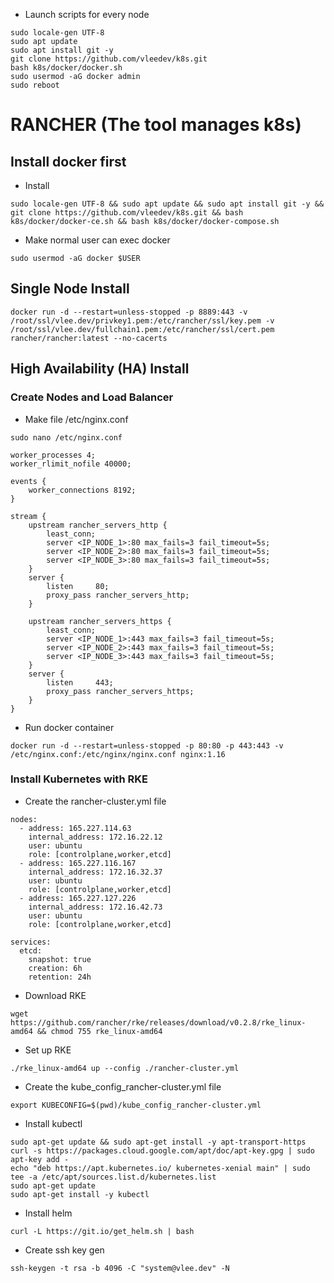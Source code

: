 - Launch scripts for every node
```
sudo locale-gen UTF-8
sudo apt update
sudo apt install git -y
git clone https://github.com/vleedev/k8s.git
bash k8s/docker/docker.sh
sudo usermod -aG docker admin
sudo reboot
```
# RANCHER (The tool manages k8s)
## Install docker first
- Install
```
sudo locale-gen UTF-8 && sudo apt update && sudo apt install git -y && git clone https://github.com/vleedev/k8s.git && bash k8s/docker/docker-ce.sh && bash k8s/docker/docker-compose.sh
```
- Make normal user can exec docker
```
sudo usermod -aG docker $USER
```
## Single Node Install
```
docker run -d --restart=unless-stopped -p 8889:443 -v /root/ssl/vlee.dev/privkey1.pem:/etc/rancher/ssl/key.pem -v /root/ssl/vlee.dev/fullchain1.pem:/etc/rancher/ssl/cert.pem rancher/rancher:latest --no-cacerts
```
## High Availability (HA) Install
### Create Nodes and Load Balancer
- Make file /etc/nginx.conf
```
sudo nano /etc/nginx.conf
```
```
worker_processes 4;
worker_rlimit_nofile 40000;

events {
    worker_connections 8192;
}

stream {
    upstream rancher_servers_http {
        least_conn;
        server <IP_NODE_1>:80 max_fails=3 fail_timeout=5s;
        server <IP_NODE_2>:80 max_fails=3 fail_timeout=5s;
        server <IP_NODE_3>:80 max_fails=3 fail_timeout=5s;
    }
    server {
        listen     80;
        proxy_pass rancher_servers_http;
    }

    upstream rancher_servers_https {
        least_conn;
        server <IP_NODE_1>:443 max_fails=3 fail_timeout=5s;
        server <IP_NODE_2>:443 max_fails=3 fail_timeout=5s;
        server <IP_NODE_3>:443 max_fails=3 fail_timeout=5s;
    }
    server {
        listen     443;
        proxy_pass rancher_servers_https;
    }
}
```
- Run docker container
```
docker run -d --restart=unless-stopped -p 80:80 -p 443:443 -v /etc/nginx.conf:/etc/nginx/nginx.conf nginx:1.16
```
### Install Kubernetes with RKE
- Create the rancher-cluster.yml file
```
nodes:
  - address: 165.227.114.63
    internal_address: 172.16.22.12
    user: ubuntu
    role: [controlplane,worker,etcd]
  - address: 165.227.116.167
    internal_address: 172.16.32.37
    user: ubuntu
    role: [controlplane,worker,etcd]
  - address: 165.227.127.226
    internal_address: 172.16.42.73
    user: ubuntu
    role: [controlplane,worker,etcd]

services:
  etcd:
    snapshot: true
    creation: 6h
    retention: 24h
```
- Download RKE
```
wget https://github.com/rancher/rke/releases/download/v0.2.8/rke_linux-amd64 && chmod 755 rke_linux-amd64
```
- Set up RKE
```
./rke_linux-amd64 up --config ./rancher-cluster.yml
```
- Create the kube_config_rancher-cluster.yml file
```
export KUBECONFIG=$(pwd)/kube_config_rancher-cluster.yml
```
- Install kubectl
```
sudo apt-get update && sudo apt-get install -y apt-transport-https
curl -s https://packages.cloud.google.com/apt/doc/apt-key.gpg | sudo apt-key add -
echo "deb https://apt.kubernetes.io/ kubernetes-xenial main" | sudo tee -a /etc/apt/sources.list.d/kubernetes.list
sudo apt-get update
sudo apt-get install -y kubectl
```
- Install helm
```
curl -L https://git.io/get_helm.sh | bash
```
- Create ssh key gen
```
ssh-keygen -t rsa -b 4096 -C "system@vlee.dev" -N
```
